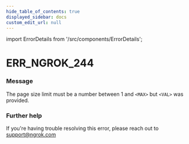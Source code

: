 ```yaml
---
hide_table_of_contents: true
displayed_sidebar: docs
custom_edit_url: null
---
```


import ErrorDetails from '/src/components/ErrorDetails';

# ERR_NGROK_244

### Message
The page size limit must be a number between 1 and `<MAX>` but `<VAL>` was provided.

### Further help
If you're having trouble resolving this error, please reach out to [support@ngrok.com](mailto:support@ngrok.com?subject=Help%20with%20ERR_NGROK_244)

<ErrorDetails error='err_ngrok_244' />
